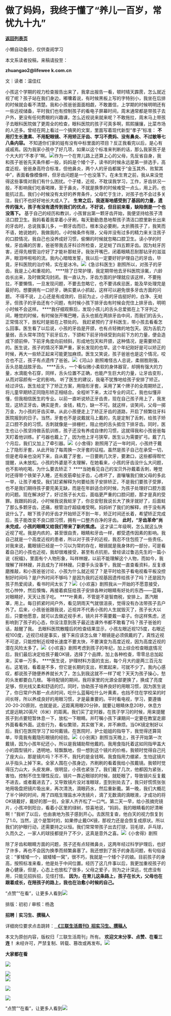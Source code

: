 # 做了妈妈，我终于懂了“养儿一百岁，常忧九十九”

[**返回列表页**](/gzh/三联生活周刊)

小懒自动备份，仅供查阅学习

本文系读者投稿，来稿请投至：

 **zhuangao2@lifewee** **k.com.cn**

文｜读者：温佳红

小孩这个学期的视力检查报告出来了，我拿出报告一看，顿时晴天霹雳，怎么就近视了呢？孩子站在我们身边，嘟囔着说，有时候黑板上写的字特别小，我坐在后排的时候就会看不清楚。我和小孩爸爸面面相觑，不敢置信，上学期的时候明明还有一些远视储备，平时我们也有控制孩子的看电子屏幕时间，周末通常都是带孩子去户外，更没有任何费眼的兴趣课，怎么近视说来就来呢？不敢拖拉，周末马上带孩子去眼科医院做了更周全的检查，眼科医院的孩子可真多啊，熙熙攘攘，比菜市场的人还多。曾经在网上看过一个搞笑的文案，里面写着现代新型“孝子”标准：
**不用打生长激素、不用配眼镜、不用矫正牙齿、学习不费妈、没有鼻炎、不过敏等七八条内容。**
不知道你们家的娃有没有中标里面的项目？反正我看完以后，是心有戚戚焉。因为我家小孩中了好几项，如果以这个标准来判断的话，那么我家孩子是个大大的“不孝子”啊。![](https://mmbiz.qpic.cn/sz_mmbiz_jpg/XnMeqb0xcz5fG2jBn6MzaNicLxc3hmic38NTXWn0n4qjySj5yoyicTuAuMmR22IibjucXFGZgRfAaNibibj0RHGNgH1Q/640?wx_fmt=jpeg&from;=appmsg)作为一个在育儿路上还算上心的父母，先反省自身，我和孩子爸爸先天条件都一般，妈妈是个矮个子，读书的时候永远是第一排选手，高度近视，爸爸身高符合标准，但他鼻炎，两个人的牙齿都属于“金玉其外、败絮其中”，表面看像模像样，但牙齿问题是一个也没落下。在未生育之前，我从来没觉得这些事情对我们有什么困扰。个子矮，近视，不耽误我学习，工作，牙齿状况一般，不影响我们吃香喝辣，至于鼻炎，不就是换季的时候难受一点么，用上药，也能抗过去。我们小时候没有太好的养育条件，父母忙于生计，对孩子也不会过多关注，我们不也好好地长大成人了。
**生育之后，我逐渐地感受到了基因的力量，遗传的强大，孩子有没有遗传到我们的优点，不好说，但目前来看，缺陷倒是一个也没落下。**
基于自己的经历和教训，小孩冒出第一颗牙齿开始，我便坚持给孩子清洁口腔卫生。我妈看着我拿着小牙刷，每天勤勤恳恳地帮孩子清洁口腔里新长出来的牙齿时，总说我事儿多，一颗牙齿而已，根本没必要刷，太折腾孩子了，我笑而不语，她说她的，我做我的。小时候条件有限，父母并没有过多的精力来关注孩子的口腔情况，我自己也没养成好习惯，偷懒的时候就忽略口腔卫生。读小学的时候，牙齿痛的厉害，爸爸带我去牙科诊所检查，足足蛀了四五颗牙齿。因为蛀牙厉害，还得先根管治疗好了才能补那蛀牙。我张开嘴巴，闭着眼睛忍耐那钻牙的滋滋声，眼泪哗啦啦的流。我内心暗暗发誓，我以后一定要好好护理自己的牙齿，毕竟，牙科医院的治疗椅，实在是冰冷。![](https://mmbiz.qpic.cn/sz_mmbiz_jpg/XnMeqb0xcz5fG2jBn6MzaNicLxc3hmic380mXarzb6foPoicrAsurx2VZ2YOdicd4EocFB9tk9EBuAXQgGvClxD4og/640?wx_fmt=jpeg&from;=appmsg)《急诊科医生》剧照所以，对孩子的牙齿，我是上心和重视的。
****除了日常护理，我定期带他去牙科医院涂氟，六龄齿长出来，及时做窝沟封闭。我一直认为，牙齿方面的护理就应该这样，不要拖拉，不要懒惰，一旦发现问题，不要去忽略它，也不要讳疾忌医，能及早处理完是最好的。想要拥有一口好牙，确实要从小抓起，这样可以避免很多牙齿方面的问题。
不得不说，上心还是有成效的，目前为止，小孩的牙齿挺好的，白净、无蛀牙。但孩子的牙齿还有个问题，有时候小孩下排牙齿有时候会兜住上排牙齿，明明小时候不会这样。
****我仔细观察后，发现小孩儿的舌头总爱抵在上下牙列之间，睡觉的时候，有时候张开嘴巴睡，舌头也抵在两排牙齿中间，而我们的舌头，正常情况下，放松时是抵在上颚处的。
我赶紧预约了牙科医生，带小孩去看看怎么回事。医生看了以后说，小孩的牙齿是开颌，也有点轻微的地包天。因为舌肌力量弱，舌头常年顶在下前牙后方，下颌和下前牙持续受到向前下方的力量，便会造成下颌前伸，下前牙角度向前倾斜，形成地包天和开颌，这种情况，是需要矫正的。医生说，孩子的情况不算严重，家长发现的也早。这个年纪刚好是可以矫正的时候，再大一些矫正起来可能更加麻烦。医生又笑说，孩子爸爸也是这个情况，咬合也不正，孩子有点遗传了爸爸。![](https://mmbiz.qpic.cn/sz_mmbiz_jpg/XnMeqb0xcz5fG2jBn6MzaNicLxc3hmic38YBgWPJnbY8YobnOhcvhq4gJnUmxNlDbxicUyZ6ZLYVfatLy4vmnFsOA/640?wx_fmt=jpeg)《河山》剧照难怪古人总说，柔弱胜刚强，舌头总能战胜牙齿。
****舌头，一个看似微小柔软的身体器官，却拥有强大的力量，水滴能令石穿，同样，舌头位置不正确，也能产生巨大的力量，让牙齿变形，从而对容颜有一定的影响。
听了医生的建议，我毫不犹豫地给孩子安排了矫正。经过评估，医生给定下了矫正方案，用隐形牙套，采用了某个牌子的全周期矫正，将儿童早期矫正同隐形矫正相结合。全程听下来，太过专业的词汇，我也似懂非懂，但我相信医生的专业。以前一直听说矫正牙齿贵，现在自己孩子用上了，我发现，这矫正牙齿，确实是贵，金钱，精力，缺一不可。就这样，谈笑间，父母一掷万金，为小孩的牙齿买单。从此小孩便走上了矫正牙齿的道路，开启了频繁往牙科医院报到的日子。当然，牙套也不是说戴就马上戴的，先是定制了舌刺，给孩子矫正口腔不良的习惯。舌刺就像是一排栅栏，阻止他的舌头抵住下排牙齿。同时，医生也让小孩坚持做舌肌训练，孩子还没有养成自律的习惯，这就得我和小孩爸爸每天盯着他训练。扩弓器也戴上了，因为他上牙弓狭窄，医生认为需要扩弓。戴了几个月后，我们又加上了牵引器。![](https://mmbiz.qpic.cn/sz_mmbiz_jpg/XnMeqb0xcz5fG2jBn6MzaNicLxc3hmic38fDte8kNke3NgqZnuicCaVWmkWMlbQvNXz8SUDLbLe5I3X2AiaQBnylvg/640?wx_fmt=jpeg)《小舍得》剧照用了近一年时间，小孩终于戴上了隐形牙套，从此开始了每周换一次牙套的征程。虽然是孩子自己在承受一切，但是老母亲也没闲下来，自从戴了牙套，一日要刷几次牙，要漱口，这些都得帮忙提醒，从未放松。小孩的外婆是不太理解，在她看来，小孩的牙齿没什么大问题，也不影响吃喝，为什么要去矫正？
****当她看见自己的宝贝外孙戴着舌刺，睡觉时还得带个铁架子入睡，还有皮筋牵扯牙齿，心疼坏了，直嚷嚷我们做父母的多此一举，让孩子难受。我们赶紧解释为何要给孩子安排矫正，不是我们要孩子受罪，也不是我们期待孩子要完美无缺，而是在年龄适合的时候，为孩子处理好口腔方面的问题。现在解决好了，好过孩子长大后，面临更严重的口腔问题，那才是真的受罪。我跟妈妈说，小时候我说我蛀牙了，你总安慰我说长大了换牙就好了，后面蛀了那么多颗牙齿，还痛，根管治疗超级难受啊。妈妈听了我们的解释，终于没有再说什么了。眼下孩子的牙齿才开始矫正不到一年，矫正时间还长着，希望矫正完成后，孩子能改变不良口腔习惯，拥有一口整齐白净的牙齿。
**此时，“牙齿革命”尚未完成，小孩的眼睛又给我们带来了新的焦虑。**
这才读二年级啊，怎么就这么快近视了呢。我是内疚的，甚至很自责，眼睛和牙齿一样，都受遗传因素的影响。我自己就是一个高度近视的患者，所以对于孩子的近视，我忍不住包揽了一些责任。对我来说，戴眼镜已经是一个习以为常的存在，眼镜就是我身体的一部分，可是看着自己的小孩也近视，我却很难接受，甚至有点抗拒。曾经读过鲁迅先生的一篇小说《祝福》，里面有个人物形象，叫祥林嫂，以前不能理解这个人物，而如今，我理解了祥林嫂，并且成为了祥林嫂。只要手头没事干，我就一直查看资料，反复琢磨推敲，和小孩爸爸讨论，小孩为什么就近视了？是平时给孩子看电视看平板没控制好时间吗？是户外时间不够吗？是因为我的近视基因遗传给孩子了吗？还是因为孩子热爱阅读，看书时间太长了？![](https://mmbiz.qpic.cn/sz_mmbiz_jpg/XnMeqb0xcz5fG2jBn6MzaNicLxc3hmic38gk8JEDs4LbMyHveibeNKtdGiaM7b0OEibv4dVnk5a36CYXsDvkxNaC59w/640?wx_fmt=jpeg)《小欢喜》剧照我从一开始的不愿意接受，忧心忡忡，然后懊悔，再接着疯狂给孩子安排各种对眼睛有好处的东西——蓝莓，对眼睛好，天天让孩子吃。
****叶黄素，不管是不是智商税，安排上。蒸汽眼罩，用上。每日抓紧时间户外，看见阴雨天气就很沮丧，觉得没有办法带孩子去户外了。后来，小孩爸爸跟我说，近视并不代表小孩的人生就毁灭了，孩子长大以后，只要他愿意，就可以去做近视手术，镜片并不需要戴一辈子。你这样焦虑，还影响到了孩子的心态，你没注意到孩子最近连课外书都不敢看了吗？孩子爸爸的话，敲醒了我。
去眼科医院散瞳后的检查结果显示，小孩左眼近视125度，右眼近视100度，近视已经是事实，接下来应该怎么做？眼镜是必须佩戴的了，真性近视不可逆，只能控制近视增长速度不要太快，不要演变为高度近视，因为高度近视的潜在风险太多了。![](https://mmbiz.qpic.cn/sz_mmbiz_png/XnMeqb0xcz5fG2jBn6MzaNicLxc3hmic38rvMcibt2RIs4OrUUcGHcUcpOjazuOQqo0ric6wHYVGnNZGcGDwzrcbwQ/640?wx_fmt=png&from;=appmsg)《小欢喜》剧照考虑到孩子的年纪，加上综合检查眼底情况后，我们最后决定给孩子戴OK镜，选择了个品牌，加上各种检查，零零总总加起来，买单一万多。
****医生说，护理材料方面的支出，每个月大约是两三百元左右。这笔钱，看着是不多，但它是长期的支出，积累起来，可就不少了。我内心感叹，都说孩子随便养养就长大了，怎么到我这就不一样了呢？天天为孩子操心，愁的头发都要白几根。
等待配镜的期间，我将家里的光源全部更换了，换成了亮度足够，但光线又柔和舒适的灯。同时，协助孩子培养良好的用眼习惯，因为医生说了，你日常户外那一点点时间，吃什么蓝莓吃什么叶黄素，也挡不住在学校呆的时间长呀，所以养成良好的用眼习惯，才是最重要的。平时看电视，学习，要遵循20-20-20原则，也就是说，近距离用眼20分钟，就要让眼睛休息20秒，休息方式是远眺20英尺（6米）的距离。我们买了定时器，在孩子学习的时候，用来提醒孩子到点要短暂休息一下，放松一下眼睛。并叮嘱小孩下课期间一定要在教室走廊外面看看外面。这些行为，看似繁琐，其实做下来，并不麻烦。当OK镜定制好以后，我们在医院学习了如何戴镜。在医院时，护士姐姐的指导下，我觉得还算简单，毕竟我有戴隐形眼镜的经验。![](https://mmbiz.qpic.cn/sz_mmbiz_jpg/XnMeqb0xcz5fG2jBn6MzaNicLxc3hmic38a2EXRpB0ygmKpEDNhflKc9kRomZgDkSaHgoMd3vrDLh8mrNCiag8IVg/640?wx_fmt=jpeg&from;=appmsg)《小别离》剧照当天晚上，孩子开始第一次戴镜，因为小孩年纪还小，所以是我辅助帮他戴的。我用食指托着这如同指甲盖大小的圆型镜片，透明地，轻飘飘地，但一想到这个镜片的价格，我顿时觉得自己托了座大山，那是镜片吗？不不不，我托的是金钱啊。我食指用力绷紧，生怕这镜片从手指头上掉下来。全家人围在小孩身边，齐刷刷的看着我给小孩戴镜。我顿时觉得压力山大，头皮发麻，很明显，小孩也紧张了。我们戴了几次，他都因为紧张，害怕，控制不住生理性反应，镜片一靠近眼球的时候，就眨眼了，导致镜片反复戴不进去，或者戴进去了，又导致镜片没对准眼球，歪到别处去了，我只好慌慌张张地用吸盘把镜片吸出来，再次清洗，滴眼药水，然后重新戴。第一晚，我们大概花了半个钟的时间，用了四瓶生理盐水冲洗镜片，滴了无数滴的滴眼液，才成功的将OK镜戴好，戴好的那一刻，全家人齐齐松了一口气。第二天一早，给小孩摘完镜片，小孩冲到阳台，看着小区里的绿树，惊喜地说，“妈妈，我的眼睛看的好清晰啊！”我听了以后，也由衷地为孩子感到开心。去医院复查，他白天的视力恢复到了1.0。当然，这个是暂时的，如果停止戴OK镜，那视力还是会恢复成原状。所以我们的护眼行动，还需要持之以恒。我们常常带孩子出去打球，羽毛球，乒乓球，久而久之，一家人的球技都提升了不少，这真是意外之喜。![](https://mmbiz.qpic.cn/sz_mmbiz_png/XnMeqb0xcz5fG2jBn6MzaNicLxc3hmic38uloYDZglAhW4oP2o0lz075680wPiafY2Y8IVj0Cyv1pJgyUicYALGxuw/640?wx_fmt=png&from;=appmsg)《小舍得》剧照

除了牙齿和眼睛方面的问题，孩子还有点轻微鼻炎，这两年经过科学护理后，也好了许多，再也不会因为换季而频繁鼻塞了。我还想到了孩子的身高问题，有句俗话说：“爹矮矮一个，娘矮矮一窝”，很不巧，我就是一个矮个子的娘。目前孩子的身高，按照标准来看，他是处于中间位置。经历了这几件事以后，我更加重视孩子的身心健康，但是，心态上也放松了很多，父母之爱子，则为之计深远，忧虑没有用，只能见招拆招，见怪打怪。
**因为，在育儿这条路上，孩子在长大，父母也在跟着成长，在陪孩子的路上，我也在治愈小时候的自己。**

“点赞”“在看”，让更多人看到![](https://mmbiz.qpic.cn/mmbiz_gif/c2Sib3Mp7pON9hkSZwdTibRHNZSMPyiapUCHJwlyoZVBC3SfmPmF0VKjkm3NiaToQloHFJ6icyicqZnqgXp6pSQJt5gg/640?wx_fmt=gif&from;=appmsg&wxfrom;=5&wx;_lazy=1&tp;=wxpic)  
  
  
  
  
  

排版：初初 / 审核：杨逸

  
 **招聘｜实习生、撰稿人**  

详细岗位要求点击跳转：[
**《三联生活周刊》招实习生、撰稿人**](http://mp.weixin.qq.com/s?__biz=MTc5MTU3NTYyMQ==&mid=2651136871&idx=3&sn=f1c0777fe9d31881e5dfca68ebc2937f&chksm=5907324d6e70bb5b3546dfe1c7b31b5fe05664bebbf36356ba9a1a352e0678444cad62875ad4&scene=21#wechat_redirect)

本文为原创内容，版权归「三联生活周刊」所有。 **欢迎文末分享、点赞、在看三连！**
未经许可，严禁复制、转载、篡改或再发布。![](https://mmbiz.qpic.cn/sz_mmbiz_png/Gg7Qtoh7Aic9ZTmAdCc80b4nD7xicgPt863QWU7oNswDx19XrjfTtSl8QwatY2EEZGuNd1WRRiapDZjcDhTnNYmBg/640?wx_fmt=other&wxfrom;=5&wx;_lazy=1&wx;_co=1&retryload;=1&tp;=webp)

 **大家都在看**

[![](https://mmbiz.qpic.cn/mmbiz_jpg/c2Sib3Mp7pOPsibCm70QXdSW6w1xWuvBvRNcq2OK9RwfhRwzDL1UJ72cuDfPHyqQdU28pekxBib0peXFiaSKKKOskQ/640?wx_fmt=jpeg&from;=appmsg&wxfrom;=5&wx;_lazy=1&wx;_co=1&tp;=wxpic)](http://mp.weixin.qq.com/s?__biz=MTc5MTU3NTYyMQ==&mid=2651366286&idx=1&sn=5dc1dfadb078daf5163ce99c06934a74&chksm=590ab2a46e7d3bb2410ffe27d0cd8ccd84922b44c4391965067c90ae129938db6c24a5a23848&scene=21#wechat_redirect)

[![](https://mmbiz.qpic.cn/mmbiz_png/c2Sib3Mp7pONy3UBnuYblDgfic4mbEEPNad4sFrvTmfmwbjxqKsseBOIWOUiaqA15RPJF6KvL6uiapUIcRNVntwpxg/640?wx_fmt=png&from;=appmsg&wxfrom;=5&wx;_lazy=1&wx;_co=1&tp;=wxpic)](http://mp.weixin.qq.com/s?__biz=MTc5MTU3NTYyMQ==&mid=2651367709&idx=2&sn=a9416f9064e99b6735dcd19b8d5b462e&chksm=590ab8376e7d3121b28ad3cdb442798f89508731a0e998002bd374c9d8f01efb6bb8ccbefc67&scene=21#wechat_redirect)  
![](https://mmbiz.qpic.cn/sz_mmbiz_png/Gg7Qtoh7Aic9ZTmAdCc80b4nD7xicgPt86k1kgpU51hWCHjV92ryhVW35PLCvLhxLw9XDhXjgeDyZhHSx5EbRcfg/640?wx_fmt=other&wxfrom;=5&wx;_lazy=1&wx;_co=1&retryload;=1&tp;=webp)  
  

[![](https://mmbiz.qpic.cn/mmbiz_jpg/c2Sib3Mp7pONCxNGLkESuUpY4odEgxk2wtgdwjYAY5yqEFpnebUIaqIXaT8PXQbuAPmRjZpKChpkTJibhNC8wthw/640?wx_fmt=jpeg&from;=appmsg&wxfrom;=5&wx;_lazy=1&wx;_co=1&tp;=wxpic)]()

[![](https://mmbiz.qpic.cn/mmbiz_jpg/c2Sib3Mp7pOPRRic6R8dvynVQIgxSP5Y1PMRSGibdkjX8eia7nOBAGicP9lNQAIGDOMiciaDCKsNXYr13Owv2CbpP4H3w/640?wx_fmt=jpeg&wxfrom;=5&wx;_lazy=1&wx;_co=1&tp;=wxpic)]()

  
  
“点赞”“在看”，让更多人看到![](https://mmbiz.qpic.cn/mmbiz_gif/c2Sib3Mp7pON9hkSZwdTibRHNZSMPyiapUCHJwlyoZVBC3SfmPmF0VKjkm3NiaToQloHFJ6icyicqZnqgXp6pSQJt5gg/640?wx_fmt=gif&from;=appmsg&wxfrom;=5&wx;_lazy=1&tp;=wxpic)

